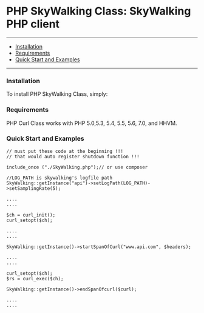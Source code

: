 # PHP SkyWalking Class: SkyWalking PHP client


---

- [Installation](#installation)
- [Requirements](#requirements)
- [Quick Start and Examples](#quick-start-and-examples)

---

### Installation

To install PHP SkyWalking Class, simply:


### Requirements

PHP Curl Class works with PHP 5.0,5.3, 5.4, 5.5, 5.6, 7.0, and HHVM.

### Quick Start and Examples
    
    // must put these code at the beginning !!!
    // that would auto register shutdown function !!!
    
    include_once ("./SkyWalking.php");// or use composer
    
    //LOG_PATH is skywalking's logfile path
    SkyWalking::getInstance("api")->setLogPath(LOG_PATH)->setSamplingRate(5);
    
    ....
    ....

    $ch = curl_init();
    curl_setopt($ch);
    
    ....
    ....

    SkyWalking::getInstance()->startSpanOfCurl("www.api.com", $headers);
    
    ....
    ....
    
    curl_setopt($ch);
    $rs = curl_exec($ch);
    
    SkyWalking::getInstance()->endSpanOfcurl($curl);
    
    ....
    ....